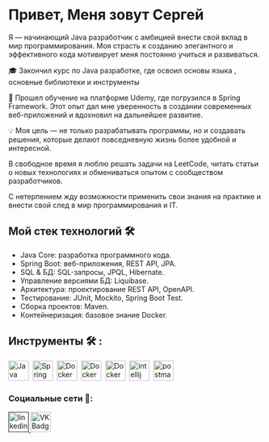 # Привет, Меня зовут Сергей
Я — начинающий Java разработчик с амбицией внести свой вклад в мир программирования. Моя страсть к созданию элегантного и эффективного кода мотивирует меня постоянно учиться и развиваться.

🎓 Закончил курс по Java разработке, где освоил основы языка , основные библиотеки и инструменты 

🌱 Прошел обучение на платформе Udemy, где  погрузился в  Spring Framework. Этот опыт дал мне уверенность в создании современных веб-приложений и вдохновил на дальнейшее развитие.

💡 Моя цель — не только разрабатывать программы, но и создавать решения, которые делают повседневную жизнь более удобной и интересной.

В свободное время я люблю решать  задачи на LeetCode, читать статьи о новых технологиях и обмениваться опытом с сообществом разработчиков.

С нетерпением жду возможности применить свои знания на практике и внести свой след в мир программирования и IT.

## Мой стек технологий 🛠️

- Java Core: разработка программного кода.
- Spring Boot: веб-приложения, REST API, JPA.
- SQL & БД: SQL-запросы, JPQL, Hibernate.
- Управление версиями БД: Liquibase.
- Архитектура: проектирование REST API, OpenAPI.
- Тестирование: JUnit, Mockito, Spring Boot Test.
- Сборка проектов: Maven.
- Контейнеризация: базовое знание Docker.

## Инструменты 🛠️ :

<div>
  <img src="https://cdn.jsdelivr.net/gh/devicons/devicon/icons/java/java-original-wordmark.svg" title="Java" alt="Java" width="40" height="40"/>&nbsp;   
  <img src="https://cdn.jsdelivr.net/gh/devicons/devicon/icons/spring/spring-original-wordmark.svg" title="Spring Framework" alt="Spring Framework" width="40" height="40"/>&nbsp;       
  <img src="https://cdn.jsdelivr.net/gh/devicons/devicon/icons/postgresql/postgresql-original-wordmark.svg" title="Docker" alt="Docker" width="40" height="40"/>&nbsp;
  <img src="https://cdn.jsdelivr.net/gh/devicons/devicon/icons/git/git-original-wordmark.svg" title="Docker" alt="Docker" width="40" height="40"/>&nbsp;
  <img src="https://cdn.jsdelivr.net/gh/devicons/devicon/icons/docker/docker-original.svg"  title="Docker" alt="Docker" width="40" height="40"/>&nbsp; 
  <img src="https://cdn.jsdelivr.net/gh/devicons/devicon/icons/intellij/intellij-original.svg" title="intellij" alt="intellij" width="40" height="40"/>&nbsp;
  <img src="https://www.vectorlogo.zone/logos/getpostman/getpostman-icon.svg" title="postman" alt="postman" width="40" height="40"/>&nbsp;
          
</div>

### Социальные сети 👋:

  <div id="badges">
    <a href="" target="_blank">
      <img src="https://cdn-icons-png.flaticon.com/512/2504/2504799.png" width="40" height="40" alt="linkedin" />
    </a>
    <a href=https://vk.com/id182037056 target="_blank">
      <img src="https://cdn-icons-png.flaticon.com/512/145/145813.png" width="40" height="40" alt="VK Badge"/>
    </a>
  </div>



